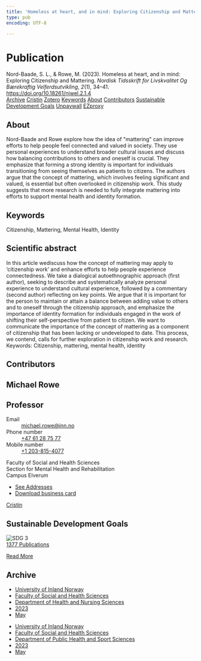 ```yaml
---
title: 'Homeless at heart, and in mind: Exploring Citizenship and Mattering'
type: pub
encoding: UTF-8

---
```

<h1>Publication</h1>
<article id="csl-bib-container-4NLFKZ2K" class="csl-bib-container">
  <div class="csl-bib-body"> <div class="csl-entry">Nord-Baade, S. L., &#38; Rowe, M. (2023). Homeless at heart, and in mind: Exploring Citizenship and Mattering. <i>Nordisk Tidsskrift for Livskvalitet Og Bærekraftig Velferdsutvikling</i>, <i>2</i>(1), 34–41. <a href="https://doi.org/10.18261/njwel.2.1.4">https://doi.org/10.18261/njwel.2.1.4</a></div> </div>
  <div class="csl-bib-buttons">
    <a href="#taxonomy-article-4NLFKZ2K" alt="archive" class="csl-bib-button">Archive</a>
    <a href="https://app.cristin.no/results/show.jsf?id=2145725" alt="Cristin" class="csl-bib-button">Cristin</a>
    <a href="http://zotero.org/groups/5881554/items/4NLFKZ2K" alt="Zotero" class="csl-bib-button">Zotero</a>
    <a href="#keywords-article-4NLFKZ2K" alt="keywords" class="csl-bib-button">Keywords</a>
    <a href="#about-article-4NLFKZ2K" alt="about_pub" class="csl-bib-button">About</a>
    <a href="#contributors-article-4NLFKZ2K" alt="contributors" class="csl-bib-button">Contributors</a>
    <a href="#sdg-article-4NLFKZ2K" alt="sdg" class="csl-bib-button">Sustainable Development Goals</a>
    <a href="https://brage.inn.no/inn-xmlui/bitstream/11250/3118551/1/2145725%2bNord-Baade.pdf" alt="Unpaywall" class="csl-bib-button">Unpaywall</a>
    <a href="https://brage.inn.no/inn-xmlui/bitstream/11250/3118551/1/2145725%2bNord-Baade.pdf" alt="EZproxy" class="csl-bib-button">EZproxy</a>
  </div>
  <div id="csl-bib-meta-container-4NLFKZ2K"></div>
</article>
<div id="csl-bib-meta-4NLFKZ2K" class="csl-bib-meta">
  <article id="about-article-4NLFKZ2K" class="about_pub-article">
    <h1>About</h1>
    Nord-Baade and Rowe explore how the idea of "mattering" can improve efforts to help people feel connected and valued in society. They use personal experiences to understand broader cultural issues and discuss how balancing contributions to others and oneself is crucial. They emphasize that forming a strong identity is important for individuals transitioning from seeing themselves as patients to citizens. The authors argue that the concept of mattering, which involves feeling significant and valued, is essential but often overlooked in citizenship work. This study suggests that more research is needed to fully integrate mattering into efforts to support mental health and identity formation.
  </article>
  <article id="keywords-article-4NLFKZ2K" class="keywords-article">
    <h1>Keywords</h1>
    Citizenship, Mattering, Mental Health, Identity
  </article>
  <article id="abstract-article-4NLFKZ2K" class="abstract-article">
    <h1>Scientific abstract</h1>
    In this article wediscuss how the concept of mattering may apply to ‘citizenship work’ and enhance efforts to help people experience connectedness. We take a dialogical autoethnographic approach (first author), seeking to describe and systematically analyze personal experience to understand cultural experience, followed by a commentary (second author) reflecting on key points. We argue that it is important for the person to maintain or attain a balance between adding value to others and to oneself through the citizenship approach, and emphasize the importance of identity formation for individuals engaged in the work of shifting their self-perspective from patient to citizen. We want to communicate the importance of the concept of mattering as a component of citizenship that has been lacking or undeveloped to date. This process, we contend, calls for further exploration in citizenship work and research. 
Keywords: Citizenship, mattering, mental health, identity
  </article>
  <article id="contributors-article-4NLFKZ2K" class="contributors-article">
    <h1>Contributors</h1>
    <div class="personas"> <div class="vrtx-hinn-person-card"> <div class="photo"> <i class="lar la-user-circle missing-person"></i> </div> <div class="info"> <hgroup><h1>Michael Rowe</h1> <h2>Professor</h2> </hgroup><dl> <dt>Email</dt> <dd> <a href="mailto:michael.rowe@inn.no">michael.rowe@inn.no</a> </dd> <dt>Phone number</dt> <dd><a href="tel:+4761287577"> +47 61 28 75 77 </a></dd> <dt>Mobile number</dt> <dd><a href="tel:+12038154077"> +1 203-815-4077 </a></dd> </dl> <p> Faculty of Social and Health Sciences<br> Section for Mental Health and Rehabilitation<br> Campus Elverum </p> <ul class="vrtx-hinn-links"> <li><a href="https://www.inn.no/english/find-an-employee/michael-rowe.html#vrtx-hinn-addresses">See Addresses</a></li> <li><a href="https://www.inn.no/english/find-an-employee/michael-rowe.html?vrtx=vcf">Download business card</a></li> </ul> </div> </div> <a href="https://app.cristin.no/persons/show.jsf?id=1633679" alt="Cristin URL" class="personas-cristin">Cristin</a> </div>
  </article>
  <article id="sdg-article-4NLFKZ2K" class="sdg-article">
    <h1>Sustainable Development Goals</h1>
    <div class="sdg-container"><div id="sdg3" class="sdg">
        <img src="{{< params subfolder >}}images/sdg/sdg03_en.png" class="image" alt="SDG 3">
        <div class="sdg-overlay">
          <a href="{{< params subfolder >}}en/archive/?sdg=3#archive" class="sdg-publication-count"><span>1377</span> Publications</a>
          <p><a href="https://sdgs.un.org/goals/goal3" class="sdg-read-more">Read More</a></p>
        </div>
      </div></div>
  </article>
  <article id="taxonomy-article-4NLFKZ2K" class="taxonomy-article">
    <h1>Archive</h1>
    <ul>
      <li><a href="{{< params subfolder >}}en/archive/?key=3DCRN523">University of Inland Norway</a></li>
      <li><a href="{{< params subfolder >}}en/archive/?key=IDKFS3MX">Faculty of Social and Health Sciences</a></li>
      <li><a href="{{< params subfolder >}}en/archive/?key=GTV4ECMZ">Department of Health and Nursing Sciences</a></li>
      <li><a href="{{< params subfolder >}}en/archive/?key=RX9SDGSP">2023</a></li>
      <li><a href="{{< params subfolder >}}en/archive/?key=W2MXEMME">May</a></li>
    </ul>
    <ul>
      <li><a href="{{< params subfolder >}}en/archive/?key=3DCRN523">University of Inland Norway</a></li>
      <li><a href="{{< params subfolder >}}en/archive/?key=IDKFS3MX">Faculty of Social and Health Sciences</a></li>
      <li><a href="{{< params subfolder >}}en/archive/?key=FJXE3Z8X">Department of Public Health and Sport Sciences</a></li>
      <li><a href="{{< params subfolder >}}en/archive/?key=5HKEZMYN">2023</a></li>
      <li><a href="{{< params subfolder >}}en/archive/?key=X7TAB6Z9">May</a></li>
    </ul>
  </article>
</div>
